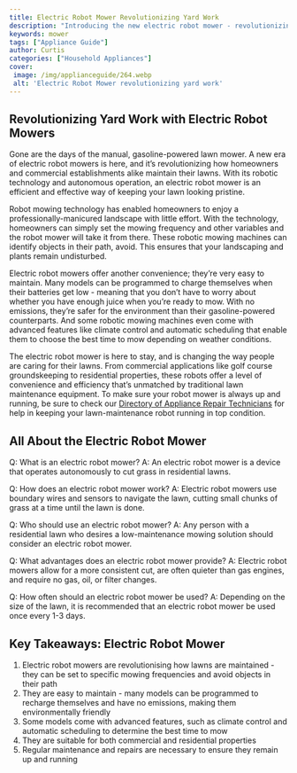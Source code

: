 ```yaml
---
title: Electric Robot Mower Revolutionizing Yard Work
description: "Introducing the new electric robot mower - revolutionizing the way you take care of your yard Get the scoop on this innovative technology and see how it can make yard work easier than ever"
keywords: mower
tags: ["Appliance Guide"]
author: Curtis
categories: ["Household Appliances"]
cover: 
 image: /img/applianceguide/264.webp
 alt: 'Electric Robot Mower revolutionizing yard work'
---
```

## Revolutionizing Yard Work with Electric Robot Mowers

Gone are the days of the manual, gasoline-powered lawn mower. A new era of electric robot mowers is here, and it’s revolutionizing how homeowners and commercial establishments alike maintain their lawns. With its robotic technology and autonomous operation, an electric robot mower is an efficient and effective way of keeping your lawn looking pristine.

Robot mowing technology has enabled homeowners to enjoy a professionally-manicured landscape with little effort. With the technology, homeowners can simply set the mowing frequency and other variables and the robot mower will take it from there. These robotic mowing machines can identify objects in their path, avoid. This ensures that your landscaping and plants remain undisturbed.

Electric robot mowers offer another convenience; they’re very easy to maintain. Many models can be programmed to charge themselves when their batteries get low - meaning that you don’t have to worry about whether you have enough juice when you’re ready to mow. With no emissions, they’re safer for the environment than their gasoline-powered counterparts. And some robotic mowing machines even come with advanced features like climate control and automatic scheduling that enable them to choose the best time to mow depending on weather conditions.

The electric robot mower is here to stay, and is changing the way people are caring for their lawns. From commercial applications like golf course groundskeeping to residential properties, these robots offer a level of convenience and efficiency that’s unmatched by traditional lawn maintenance equipment. To make sure your robot mower is always up and running, be sure to check our [Directory of Appliance Repair Technicians](./pages/appliance-repair-technicians) for help in keeping your lawn-maintenance robot running in top condition.

## All About the Electric Robot Mower

Q: What is an electric robot mower? 
A: An electric robot mower is a device that operates autonomously to cut grass in residential lawns.

Q: How does an electric robot mower work? 
A: Electric robot mowers use boundary wires and sensors to navigate the lawn, cutting small chunks of grass at a time until the lawn is done.

Q: Who should use an electric robot mower? 
A: Any person with a residential lawn who desires a low-maintenance mowing solution should consider an electric robot mower.

Q: What advantages does an electric robot mower provide? 
A: Electric robot mowers allow for a more consistent cut, are often quieter than gas engines, and require no gas, oil, or filter changes.

Q: How often should an electric robot mower be used? 
A: Depending on the size of the lawn, it is recommended that an electric robot mower be used once every 1-3 days.

## Key Takeaways: Electric Robot Mower
1. Electric robot mowers are revolutionising how lawns are maintained - they can be set to specific mowing frequencies and avoid objects in their path
2. They are easy to maintain - many models can be programmed to recharge themselves and have no emissions, making them environmentally friendly
3. Some models come with advanced features, such as climate control and automatic scheduling to determine the best time to mow
4. They are suitable for both commercial and residential properties
5. Regular maintenance and repairs are necessary to ensure they remain up and running
